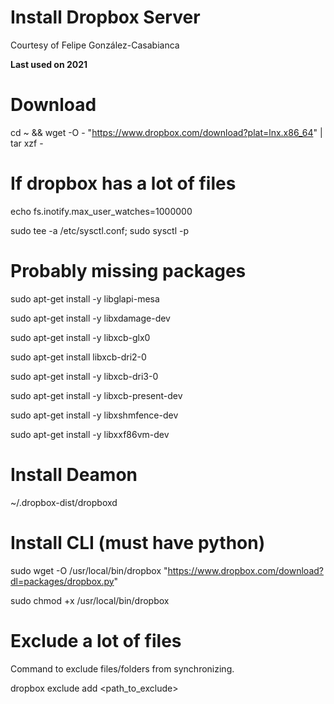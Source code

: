 # Install Dropbox Server
Courtesy of Felipe González-Casabianca

**Last used on 2021**

# Download
cd ~ && wget -O - "https://www.dropbox.com/download?plat=lnx.x86_64" | tar xzf -

# If dropbox has a lot of files
echo fs.inotify.max_user_watches=1000000

sudo tee -a /etc/sysctl.conf; sudo sysctl -p

# Probably missing packages

<div class="list">

sudo apt-get install -y libglapi-mesa

sudo apt-get install -y libxdamage-dev

sudo apt-get install -y libxcb-glx0

sudo apt-get install libxcb-dri2-0

sudo apt-get install -y libxcb-dri3-0

sudo apt-get install -y libxcb-present-dev

sudo apt-get install -y libxshmfence-dev

sudo apt-get install -y libxxf86vm-dev

</div>


# Install Deamon
~/.dropbox-dist/dropboxd

# Install CLI (must have python)

<div class="list">

sudo wget -O /usr/local/bin/dropbox "https://www.dropbox.com/download?dl=packages/dropbox.py"

sudo chmod +x /usr/local/bin/dropbox

</div>

# Exclude a lot of files
Command to exclude files/folders from synchronizing.

<div class="list">

dropbox exclude add <path_to_exclude>

</div>
